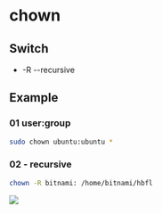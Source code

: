 # chown

## Switch
* -R --recursive

## Example
### 01 user:group
````bash
sudo chown ubuntu:ubuntu *
````
### 02 - recursive
````bash
chown -R bitnami: /home/bitnami/hbfl
````
[<img src="https://i.imgur.com/fVvdYX6.png">](https://i.imgur.com/fVvdYX6.png)
